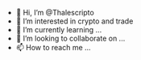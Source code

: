 - 👋 Hi, I’m @Thalescripto
- 👀 I’m interested in crypto and trade
- 🌱 I’m currently learning ...
- 💞️ I’m looking to collaborate on ...
- 📫 How to reach me ...

<!---
Thalescripto/Thalescripto is a ✨ special ✨ repository because its `README.md` (this file) appears on your GitHub profile.
You can click the Preview link to take a look at your changes.
--->
